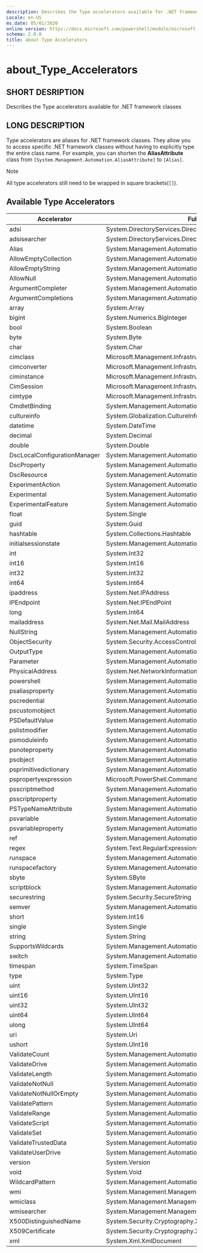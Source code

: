 ```yaml
---
description: Describes the Type accelerators available for .NET framework classes
Locale: en-US
ms.date: 05/01/2020
online version: https://docs.microsoft.com/powershell/module/microsoft.powershell.core/about/about_type_accelerators?view=powershell-7.2&WT.mc_id=ps-gethelp
schema: 2.0.0
title: about Type Accelerators
---
```

# about_Type_Accelerators

## SHORT DESRIPTION
Describes the Type accelerators available for .NET framework classes

## LONG DESCRIPTION

Type accelerators are aliases for .NET framework classes. They allow you to
access specific .NET framework classes without having to explicitly type the
entire class name. For example, you can shorten the **AliasAttribute**
class from `[System.Management.Automation.AliasAttribute]` to `[Alias]`.

> [!NOTE]
> All type accelerators still need to be wrapped in square brackets(`[]`).

## Available Type Accelerators

|        Accelerator          |                           Full Class Name                           |
|---------------------------- | ------------------------------------------------------------------- |
|adsi                         | System.DirectoryServices.DirectoryEntry                             |
|adsisearcher                 | System.DirectoryServices.DirectorySearcher                          |
|Alias                        | System.Management.Automation.AliasAttribute                         |
|AllowEmptyCollection         | System.Management.Automation.AllowEmptyCollectionAttribute          |
|AllowEmptyString             | System.Management.Automation.AllowEmptyStringAttribute              |
|AllowNull                    | System.Management.Automation.AllowNullAttribute                     |
|ArgumentCompleter            | System.Management.Automation.ArgumentCompleterAttribute             |
|ArgumentCompletions          | System.Management.Automation.ArgumentCompletionsAttribute           |
|array                        | System.Array                                                        |
|bigint                       | System.Numerics.BigInteger                                          |
|bool                         | System.Boolean                                                      |
|byte                         | System.Byte                                                         |
|char                         | System.Char                                                         |
|cimclass                     | Microsoft.Management.Infrastructure.CimClass                        |
|cimconverter                 | Microsoft.Management.Infrastructure.CimConverter                    |
|ciminstance                  | Microsoft.Management.Infrastructure.CimInstance                     |
|CimSession                   | Microsoft.Management.Infrastructure.CimSession                      |
|cimtype                      | Microsoft.Management.Infrastructure.CimType                         |
|CmdletBinding                | System.Management.Automation.CmdletBindingAttribute                 |
|cultureinfo                  | System.Globalization.CultureInfo                                    |
|datetime                     | System.DateTime                                                     |
|decimal                      | System.Decimal                                                      |
|double                       | System.Double                                                       |
|DscLocalConfigurationManager | System.Management.Automation.DscLocalConfigurationManagerAttribute  |
|DscProperty                  | System.Management.Automation.DscPropertyAttribute                   |
|DscResource                  | System.Management.Automation.DscResourceAttribute                   |
|ExperimentAction             | System.Management.Automation.ExperimentAction                       |
|Experimental                 | System.Management.Automation.ExperimentalAttribute                  |
|ExperimentalFeature          | System.Management.Automation.ExperimentalFeature                    |
|float                        | System.Single                                                       |
|guid                         | System.Guid                                                         |
|hashtable                    | System.Collections.Hashtable                                        |
|initialsessionstate          | System.Management.Automation.Runspaces.InitialSessionState          |
|int                          | System.Int32                                                        |
|int16                        | System.Int16                                                        |
|int32                        | System.Int32                                                        |
|int64                        | System.Int64                                                        |
|ipaddress                    | System.Net.IPAddress                                                |
|IPEndpoint                   | System.Net.IPEndPoint                                               |
|long                         | System.Int64                                                        |
|mailaddress                  | System.Net.Mail.MailAddress                                         |
|NullString                   | System.Management.Automation.Language.NullString                    |
|ObjectSecurity               | System.Security.AccessControl.ObjectSecurity                        |
|OutputType                   | System.Management.Automation.OutputTypeAttribute                    |
|Parameter                    | System.Management.Automation.ParameterAttribute                     |
|PhysicalAddress              | System.Net.NetworkInformation.PhysicalAddress                       |
|powershell                   | System.Management.Automation.PowerShell                             |
|psaliasproperty              | System.Management.Automation.PSAliasProperty                        |
|pscredential                 | System.Management.Automation.PSCredential                           |
|pscustomobject               | System.Management.Automation.PSObject                               |
|PSDefaultValue               | System.Management.Automation.PSDefaultValueAttribute                |
|pslistmodifier               | System.Management.Automation.PSListModifier                         |
|psmoduleinfo                 | System.Management.Automation.PSModuleInfo                           |
|psnoteproperty               | System.Management.Automation.PSNoteProperty                         |
|psobject                     | System.Management.Automation.PSObject                               |
|psprimitivedictionary        | System.Management.Automation.PSPrimitiveDictionary                  |
|pspropertyexpression         | Microsoft.PowerShell.Commands.PSPropertyExpression                  |
|psscriptmethod               | System.Management.Automation.PSScriptMethod                         |
|psscriptproperty             | System.Management.Automation.PSScriptProperty                       |
|PSTypeNameAttribute          | System.Management.Automation.PSTypeNameAttribute                    |
|psvariable                   | System.Management.Automation.PSVariable                             |
|psvariableproperty           | System.Management.Automation.PSVariableProperty                     |
|ref                          | System.Management.Automation.PSReference                            |
|regex                        | System.Text.RegularExpressions.Regex                                |
|runspace                     | System.Management.Automation.Runspaces.Runspace                     |
|runspacefactory              | System.Management.Automation.Runspaces.RunspaceFactory              |
|sbyte                        | System.SByte                                                        |
|scriptblock                  | System.Management.Automation.ScriptBlock                            |
|securestring                 | System.Security.SecureString                                        |
|semver                       | System.Management.Automation.SemanticVersion                        |
|short                        | System.Int16                                                        |
|single                       | System.Single                                                       |
|string                       | System.String                                                       |
|SupportsWildcards            | System.Management.Automation.SupportsWildcardsAttribute             |
|switch                       | System.Management.Automation.SwitchParameter                        |
|timespan                     | System.TimeSpan                                                     |
|type                         | System.Type                                                         |
|uint                         | System.UInt32                                                       |
|uint16                       | System.UInt16                                                       |
|uint32                       | System.UInt32                                                       |
|uint64                       | System.UInt64                                                       |
|ulong                        | System.UInt64                                                       |
|uri                          | System.Uri                                                          |
|ushort                       | System.UInt16                                                       |
|ValidateCount                | System.Management.Automation.ValidateCountAttribute                 |
|ValidateDrive                | System.Management.Automation.ValidateDriveAttribute                 |
|ValidateLength               | System.Management.Automation.ValidateLengthAttribute                |
|ValidateNotNull              | System.Management.Automation.ValidateNotNullAttribute               |
|ValidateNotNullOrEmpty       | System.Management.Automation.ValidateNotNullOrEmptyAttribute        |
|ValidatePattern              | System.Management.Automation.ValidatePatternAttribute               |
|ValidateRange                | System.Management.Automation.ValidateRangeAttribute                 |
|ValidateScript               | System.Management.Automation.ValidateScriptAttribute                |
|ValidateSet                  | System.Management.Automation.ValidateSetAttribute                   |
|ValidateTrustedData          | System.Management.Automation.ValidateTrustedDataAttribute           |
|ValidateUserDrive            | System.Management.Automation.ValidateUserDriveAttribute             |
|version                      | System.Version                                                      |
|void                         | System.Void                                                         |
|WildcardPattern              | System.Management.Automation.WildcardPattern                        |
|wmi                          | System.Management.ManagementObject                                  |
|wmiclass                     | System.Management.ManagementClass                                   |
|wmisearcher                  | System.Management.ManagementObjectSearcher                          |
|X500DistinguishedName        | System.Security.Cryptography.X509Certificates.X500DistinguishedName |
|X509Certificate              | System.Security.Cryptography.X509Certificates.X509Certificate       |
|xml                          | System.Xml.XmlDocument                                              |


